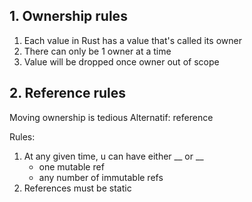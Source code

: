 ## 1. Ownership rules
1. Each value in Rust has a value that's called its owner
2. There can only be 1 owner at a time
3. Value will be dropped once owner out of scope

## 2. Reference rules
Moving ownership is tedious
Alternatif: reference

Rules:
1. At any given time, u can have either __ or __
    - one mutable ref
    - any number of immutable refs
2. References must be static